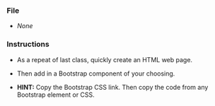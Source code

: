 ### File

* *None*

### Instructions

* As a repeat of last class, quickly create an HTML web page.

* Then add in a Bootstrap component of your choosing.

* **HINT:** Copy the Bootstrap CSS link. Then copy the code from any Bootstrap element or CSS.
